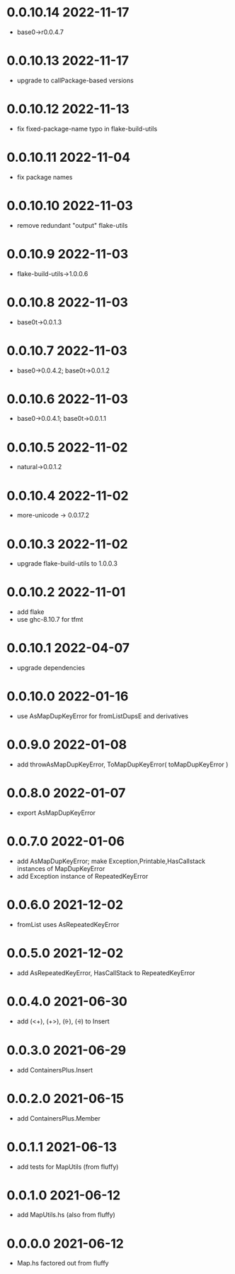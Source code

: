 0.0.10.14 2022-11-17
====================
- base0->r0.0.4.7

0.0.10.13 2022-11-17
====================
- upgrade to callPackage-based versions

0.0.10.12 2022-11-13
====================
- fix fixed-package-name typo in flake-build-utils

0.0.10.11 2022-11-04
====================
- fix package names

0.0.10.10 2022-11-03
====================
- remove redundant "output" flake-utils

0.0.10.9 2022-11-03
===================
- flake-build-utils->1.0.0.6

0.0.10.8 2022-11-03
===================
- base0t->0.0.1.3

0.0.10.7 2022-11-03
===================
- base0->0.0.4.2; base0t->0.0.1.2

0.0.10.6 2022-11-03
===================
- base0->0.0.4.1; base0t->0.0.1.1

0.0.10.5 2022-11-02
===================
- natural->0.0.1.2

0.0.10.4 2022-11-02
===================
- more-unicode -> 0.0.17.2

0.0.10.3 2022-11-02
===================
- upgrade flake-build-utils to 1.0.0.3

0.0.10.2 2022-11-01
==================
- add flake
- use ghc-8.10.7 for tfmt

0.0.10.1 2022-04-07
==================
- upgrade dependencies

0.0.10.0 2022-01-16
===================
- use AsMapDupKeyError for fromListDupsE and derivatives

0.0.9.0 2022-01-08
==================
- add throwAsMapDupKeyError, ToMapDupKeyError( toMapDupKeyError )

0.0.8.0 2022-01-07
==================
- export AsMapDupKeyError

0.0.7.0 2022-01-06
==================
- add AsMapDupKeyError; make Exception,Printable,HasCallstack instances of MapDupKeyError
- add Exception instance of RepeatedKeyError

0.0.6.0 2021-12-02
==================
- fromList uses AsRepeatedKeyError

0.0.5.0 2021-12-02
==================
- add AsRepeatedKeyError, HasCallStack to RepeatedKeyError

0.0.4.0 2021-06-30
==================
- add (<+), (+>), (⨭), (⨮) to Insert

0.0.3.0 2021-06-29
==================
- add ContainersPlus.Insert

0.0.2.0 2021-06-15
==================
- add ContainersPlus.Member

0.0.1.1 2021-06-13
==================
- add tests for MapUtils (from fluffy)

0.0.1.0 2021-06-12
==================
- add MapUtils.hs (also from fluffy)

0.0.0.0 2021-06-12
==================
- Map.hs factored out from fluffy

